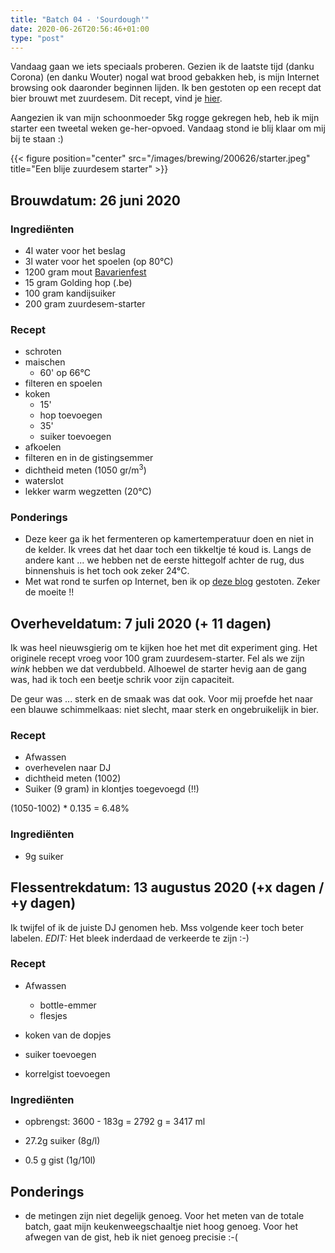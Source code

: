 ```yaml
---
title: "Batch 04 - 'Sourdough'"
date: 2020-06-26T20:56:46+01:00
type: "post"
---
```


Vandaag gaan we iets speciaals proberen. Gezien ik de laatste tijd (danku Corona) (en danku Wouter) nogal wat brood gebakken heb, is mijn Internet browsing ook daaronder beginnen lijden. Ik ben gestoten op een recept dat bier brouwt met zuurdesem. Dit recept, vind je [hier](https://somethingfermenting.com/2015/06/29/desem-een-zuurdesembier/).

Aangezien ik van mijn schoonmoeder 5kg rogge gekregen heb, heb ik mijn starter een tweetal weken ge-her-opvoed. Vandaag stond ie blij klaar om mij bij te staan :)

{{< figure position="center" src="/images/brewing/200626/starter.jpeg" title="Een blije zuurdesem starter" >}}

## <i class="fa fa-filter fa-flip-vertical" aria-hidden="true"></i> Brouwdatum: 26 juni 2020

<div class="containerH">
  <div class="columnH">

### Ingrediënten

* 4l water voor het beslag
* 3l water voor het spoelen (op 80°C)
* 1200 gram mout [Bavarienfest](https://www.brouwland.com/nl/onze-producten/brouwpakketten/brewferm-moutpakketten/d/moutpakket-brewferm-bavarienfest-vr-20-ltr)
* 15 gram Golding hop (.be)
* 100 gram kandijsuiker
* 200 gram zuurdesem-starter
  </div>
  <div class="columnH">

### Recept
* schroten
* maischen
  * 60' op 66°C
* filteren en spoelen
* koken 
  * 15'
  * hop toevoegen
  * 35'
  * suiker toevoegen
* afkoelen 
* filteren en in de gistingsemmer
* dichtheid meten (1050 gr/m<sup>3</sup>)
* waterslot
* lekker warm wegzetten (20°C)
  </div>
</div>


### Ponderings

* Deze keer ga ik het fermenteren op kamertemperatuur doen en niet in de kelder. Ik vrees dat het daar toch een tikkeltje té koud is. Langs de andere kant ... we hebben net de eerste hittegolf achter de rug, dus binnenshuis is het toch ook zeker 24°C.
* Met wat rond te surfen op Internet, ben ik op [deze blog](https://hopblog.nl/) gestoten. Zeker de moeite !!


## <i class="fa fa-magnet fa-flip-vertical" aria-hidden="true"></i> Overheveldatum: 7 juli 2020 (+ 11 dagen)

Ik was heel nieuwsgierig om te kijken hoe het met dit experiment ging. Het originele recept vroeg voor 100 gram zuurdesem-starter. Fel als we zijn *wink* hebben we dat verdubbeld. Alhoewel de starter hevig aan de gang was, had ik toch een beetje schrik voor zijn capaciteit. 

De geur was ... sterk en de smaak was dat ook. Voor mij proefde het naar een blauwe schimmelkaas: niet slecht, maar sterk en ongebruikelijk in bier. 

<div class="containerH">
  <div class="columnH">

### Recept
* Afwassen
* overhevelen naar DJ
* dichtheid meten (1002)
* Suiker (9 gram) in klontjes toegevoegd (!!)

(1050-1002) * 0.135 = 6.48%

  </div>
  <div class="columnH">

### Ingrediënten

* 9g suiker

  </div>
</div>

## <i class="fa fa-flask" aria-hidden="true"></i> Flessentrekdatum: 13 augustus 2020 (+x dagen / +y dagen)

Ik twijfel of ik de juiste DJ genomen heb. Mss volgende keer toch beter labelen. *EDIT:* Het bleek inderdaad de verkeerde te zijn :-)

<div class="containerH">
  <div class="columnH">

### Recept
* Afwassen
  * bottle-emmer
  * flesjes
* koken van de dopjes
* suiker toevoegen
* korrelgist toevoegen

  </div>
  <div class="columnH">

### Ingrediënten
* opbrengst: 3600 - 183g = 2792 g = 3417 ml
* 27.2g suiker (8g/l)
* 0.5 g gist (1g/10l)

  </div>
</div>

## Ponderings
* de metingen zijn niet degelijk genoeg. Voor het meten van de totale batch, gaat mijn keukenweegschaaltje niet hoog genoeg. Voor het afwegen van de gist, heb ik niet genoeg precisie :-(


